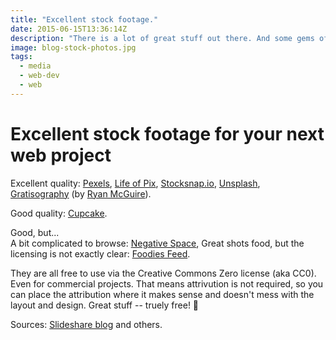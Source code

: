 ```yaml
---
title: "Excellent stock footage."
date: 2015-06-15T13:36:14Z
description: "There is a lot of great stuff out there. And some gems offer great photos and videos and are very flexible if and where you put the attribution so that it doesn't harm you layouts."
image: blog-stock-photos.jpg
tags:
  - media
  - web-dev
  - web
---
```

# Excellent stock footage for your next web project

Excellent quality: [Pexels](https://www.pexels.com/ "Pexels"), [Life of Pix](http://www.lifeofpix.com/ "Life of Pix"), [Stocksnap.io](https://stocksnap.io/ "stocksnap.io/"), [Unsplash](https://unsplash.com/ "Unsplash"),\
[Gratisography](http://gratisography.com/ "Gratisography website") (by [Ryan McGuire](http://www.laughandpee.com/ "Personal home page")).

Good quality: [Cupcake](http://cupcake.nilssonlee.se/ "Cupcake").

Good, but...\
A bit complicated to browse: [Negative Space](http://negativespace.co/ "Negative Space"), Great shots food, but the licensing is not exactly clear: [Foodies Feed](https://foodiesfeed.com/ "Foodies Feed").

They are all free to use via the Creative Commons Zero license (aka CC0). Even for commercial projects. That means attrivution is not required, so you can place the attribution where it makes sense and doesn't mess with the layout and design. Great stuff -- truely free! 🙂

Sources: [Slideshare blog](https://blog.slideshare.net/2015/09/28/7-sites-for-free-and-beautiful-stock-photos "Slideshare blog") and others.